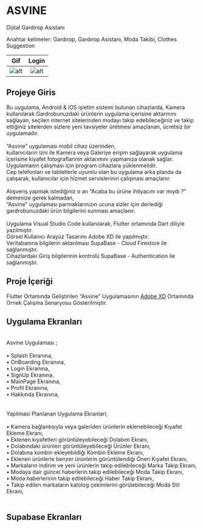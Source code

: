 # ASVINE
Dijital Gardırop Asistanı 

Anahtar kelimeler: Gardırop, Gardırop Asistanı, Moda Takibi, Clothes Suggestion

Gif             |  Login
:-------------------------:|:-------------------------:
![alt](https://github.com/atakandenzakdmr/FSC-Asvine/asvine/github/asvine_gif.gif?raw=true)  |  ![alt](https://github.com/atakandenzakdmr/FSC-Asvine/blob/main/asvine/github/asvine_login.png?raw=true)

## Projeye Giris

Bu uygulama, Android & iOS işletim sistemi bulunan cihazlarda, Kamera kullanılarak Gardrobunuzdaki ürünlerin uygulama içerisine aktarmını sağlayan, seçilen internet sitelerinden modayı takip edebileceğiniz ve takip ettiğiniz sitelerden sizlere yeni tavsiyeler üretmesi amaçlanan, ücretsiz bir uygulamadır. <br>
<br>
“Asvine” uygulaması mobil cihaz üzerinden, <br> kullanıcıların izni ile Kamera veya Galeriye erişim sağlayarak uygulama içerisine kiyafet fotograflarinin aktarımını yapmanıza olanak sağlar.<br>Uygulamanın çalışması için program cihazlara yüklenmelidir. <br> Cep telefonları ve tabletlerle uyumlu olan bu uygulama arka planda da çalışarak, kullanıcılar için hizmet servislerinin çalışması amaçlanır. <br>
<br>
Alışveriş yapmak istediğiniz o an “Acaba bu ürüne ihtiyacım var mıydı ?” demenize gerek kalmadan, <br>“Asvine” uygulaması parmaklarınızın ucuna sizler için derlediği gardrobunuzdaki ürün bilgilerini sunması amaçlanır. <br>
<br>
Uygulama Visual Studio Code kullanılarak, Flutter ortamında Dart diliyle yazılmıştır. <br>
Görsel Kullanıcı Arayüz Tasarımı Adobe XD ile yapılmıştır. <br>
Veritabanına bilgilerin aktarılması SupaBase - Cloud Firestore ile sağlanmıştır. <br> 
Cihazlardaki Giriş bilgilerinin kontrolü SupaBase - Authentication ile sağlanmıştır. <br>

## Proje İçeriği
Flutter Ortamında Geliştirilen “Asvine” Uygulamasının
<a href="https://xd.adobe.com/view/39930076-68f6-4173-98bc-bec8389839f9-6cc0/?fullscreen&hints=off" target="_blank">Adobe XD</a> Ortamında Ornek Çalışma Senaryosu Gösterilmiştir.

## Uygulama Ekranları
<br>
Asvine Uygulaması ; <br>
<br>
• Splash Ekranına, <br>
• OnBoarding Ekranına, <br>
• Login Ekranına, <br>
• SignUp Ekranına, <br>
• MainPage Ekranına, <br>
• Profil Ekranına, <br>
• Hakkında Ekranına, <br>
<br>
<br>
Yapilmasi Planlanan Uygulama Ekranlari; <br>
<br>
• Kamera bağlantısıyla veya galeriden ürünlerin eklenebileceği Kıyafet Ekleme Ekranı, <br>
• Eklenen kıyafetleri görüntüleyebileceği Dolabım Ekranı, <br>
• Dolabındaki ürünleri görüntüleyebileceği Ürünler Ekranı, <br>
• Dolabına kombin ekleyebildiği Kombin Ekleme Ekranı, <br>
• Eklenen ürünlerle benzer ürünlerin görüntülendiği Öneri Kıyafet Ekranı, <br>
• Markaların indirim ve yeni ürünlerin takip edilebileceği Marka Takip Ekranı, <br>
• Modaya dair güncel haberlerin takip edilebileceği Moda Takip Ekranı, <br>
• Moda haberlerinin takip edilebileceği Haber Takip Ekranı, <br>
• Takip edilen markaların katolog çekimlerini görülebileceği Moda Stil Ekranı, <br>
<br>

## Supabase Ekranları
